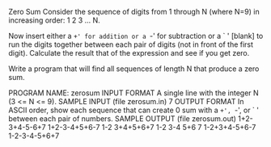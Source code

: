 Zero Sum
Consider the sequence of digits from 1 through N (where N=9) in increasing order: 1 2 3 ... N.

Now insert either a `+' for addition or a `-' for subtraction or a ` ' [blank] to run the digits together between each pair of digits (not in front of the first digit). Calculate the result that of the expression and see if you get zero.

Write a program that will find all sequences of length N that produce a zero sum.

PROGRAM NAME: zerosum
INPUT FORMAT
A single line with the integer N (3 <= N <= 9).
SAMPLE INPUT (file zerosum.in)
7
OUTPUT FORMAT
In ASCII order, show each sequence that can create 0 sum with a `+', `-', or ` ' between each pair of numbers.
SAMPLE OUTPUT (file zerosum.out)
1+2-3+4-5-6+7
1+2-3-4+5+6-7
1-2 3+4+5+6+7
1-2 3-4 5+6 7
1-2+3+4-5+6-7
1-2-3-4-5+6+7